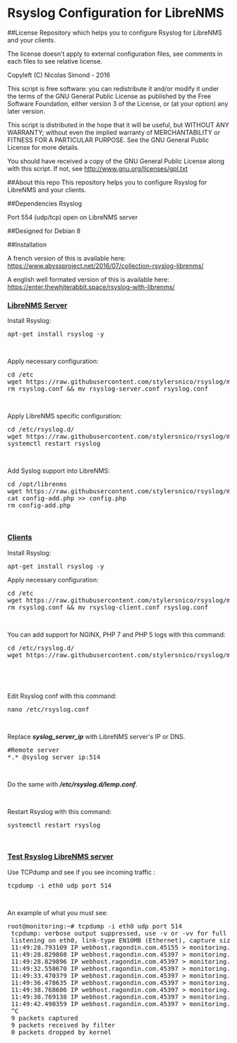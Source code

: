 Rsyslog Configuration for LibreNMS
==================================

##License
Repository which helps you to configure Rsyslog for LibreNMS and your clients.

The license doesn't apply to external configuration files, see comments in each files to see relative license.

Copyleft (C) Nicolas Simond - 2016

This script is free software: you can redistribute it and/or modify
it under the terms of the GNU General Public License as published by
the Free Software Foundation, either version 3 of the License, or
(at your option) any later version.

This script is distributed in the hope that it will be useful,
but WITHOUT ANY WARRANTY; without even the implied warranty of
MERCHANTABILITY or FITNESS FOR A PARTICULAR PURPOSE.  See the
GNU General Public License for more details.

You should have received a copy of the GNU General Public License
along with this script.  If not, see <http://www.gnu.org/licenses/gpl.txt>


##About this repo
This repository helps you to configure Rsyslog for LibreNMS and your clients.

##Dependencies
Rsyslog

Port 554 (udp/tcp) open on LibreNMS server


##Designed for
Debian 8


##Installation

A french version of this is available here: https://www.abyssproject.net/2016/07/collection-rsyslog-librenms/

A english well formated version of this is available here: https://enter.thewhiterabbit.space/rsyslog-with-librenms/


<h3><span style="text-decoration: underline;">LibreNMS Server</span></h3>

Install Rsyslog:
<pre>apt-get install rsyslog -y</pre>
&nbsp;

Apply necessary configuration:
<pre>cd /etc
wget https://raw.githubusercontent.com/stylersnico/rsyslog/master/etc/rsyslog-server.conf
rm rsyslog.conf &amp;&amp; mv rsyslog-server.conf rsyslog.conf</pre>
&nbsp;

Apply LibreNMS specific configuration:
<pre>cd /etc/rsyslog.d/
wget https://raw.githubusercontent.com/stylersnico/rsyslog/master/etc/rsyslog.d/30-librenms.conf
systemctl restart rsyslog</pre>
&nbsp;

Add Syslog support into LibreNMS:
<pre>cd /opt/librenms
wget https://raw.githubusercontent.com/stylersnico/rsyslog/master/opt/librenms/config-add.php
cat config-add.php &gt;&gt; config.php
rm config-add.php</pre>
&nbsp;

<h3><span style="text-decoration: underline;">Clients</span></h3>

Install Rsyslog:
<pre>apt-get install rsyslog -y</pre>

Apply necessary configuration:
<pre>cd /etc
wget https://raw.githubusercontent.com/stylersnico/rsyslog/master/etc/rsyslog-client.conf
rm rsyslog.conf &amp;&amp; mv rsyslog-client.conf rsyslog.conf</pre>
&nbsp;

You can add support for NGINX, PHP 7 and PHP 5 logs with this command:
<pre>cd /etc/rsyslog.d/
wget https://raw.githubusercontent.com/stylersnico/rsyslog/master/etc/rsyslog.d/lemp.conf</pre>
&nbsp;

&nbsp;

Edit Rsyslog conf with this command:
<pre>nano /etc/rsyslog.conf</pre>
&nbsp;

Replace <em><strong>syslog_server_ip</strong></em> with LibreNMS server's IP or DNS.
<pre>#Remote server
*.* @syslog_server_ip:514</pre>
&nbsp;

Do the same with <em><strong>/etc/rsyslog.d/lemp.conf</strong></em>.

&nbsp;

Restart Rsyslog with this command:
<pre>systemctl restart rsyslog</pre>
&nbsp;

<h3><span style="text-decoration: underline;">Test Rsyslog LibreNMS server</span></h3>
Use TCPdump and see if you see incoming traffic :
<pre>tcpdump -i eth0 udp port 514</pre>
&nbsp;

An example of what you must see:
<pre>root@monitoring:~# tcpdump -i eth0 udp port 514
 tcpdump: verbose output suppressed, use -v or -vv for full protocol decode
 listening on eth0, link-type EN10MB (Ethernet), capture size 262144 bytes
 11:49:28.793109 IP webhost.ragondin.com.45155 &gt; monitoring.ragondin.com.syslog: SYSLOG syslog.info, length: 153
 11:49:28.829808 IP webhost.ragondin.com.45397 &gt; monitoring.ragondin.com.syslog: SYSLOG syslog.info, length: 137
 11:49:28.829896 IP webhost.ragondin.com.45397 &gt; monitoring.ragondin.com.syslog: SYSLOG syslog.info, length: 71
 11:49:32.558670 IP webhost.ragondin.com.45397 &gt; monitoring.ragondin.com.syslog: SYSLOG daemon.error, length: 813
 11:49:33.470379 IP webhost.ragondin.com.45397 &gt; monitoring.ragondin.com.syslog: SYSLOG kernel.warning, length: 267
 11:49:36.478635 IP webhost.ragondin.com.45397 &gt; monitoring.ragondin.com.syslog: SYSLOG kernel.warning, length: 267
 11:49:38.768606 IP webhost.ragondin.com.45397 &gt; monitoring.ragondin.com.syslog: SYSLOG daemon.debug, length: 86
 11:49:38.769138 IP webhost.ragondin.com.45397 &gt; monitoring.ragondin.com.syslog: SYSLOG daemon.debug, length: 86
 11:49:42.490359 IP webhost.ragondin.com.45397 &gt; monitoring.ragondin.com.syslog: SYSLOG kernel.warning, length: 267
 ^C
 9 packets captured
 9 packets received by filter
 0 packets dropped by kernel</pre>
&nbsp;

